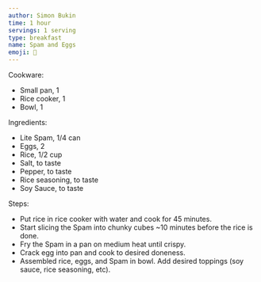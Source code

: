 ```yaml
---
author: Simon Bukin
time: 1 hour
servings: 1 serving
type: breakfast
name: Spam and Eggs
emoji: 🍳
---
```


Cookware:

- Small pan, 1
- Rice cooker, 1
- Bowl, 1

Ingredients:

- Lite Spam, 1/4 can
- Eggs, 2
- Rice, 1/2 cup
- Salt, to taste
- Pepper, to taste
- Rice seasoning, to taste
- Soy Sauce, to taste

Steps:

- Put rice in rice cooker with water and cook for 45 minutes.
- Start slicing the Spam into chunky cubes ~10 minutes before the rice is done.
- Fry the Spam in a pan on medium heat until crispy.
- Crack egg into pan and cook to desired doneness.
- Assembled rice, eggs, and Spam in bowl. Add desired toppings (soy sauce, rice seasoning, etc).
